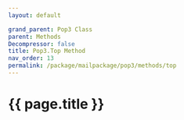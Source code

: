 ```yaml
---
layout: default

grand_parent: Pop3 Class
parent: Methods
Decompressor: false
title: Pop3.Top Method
nav_order: 13
permalink: /package/mailpackage/pop3/methods/top
---
```

# {{ page.title }}